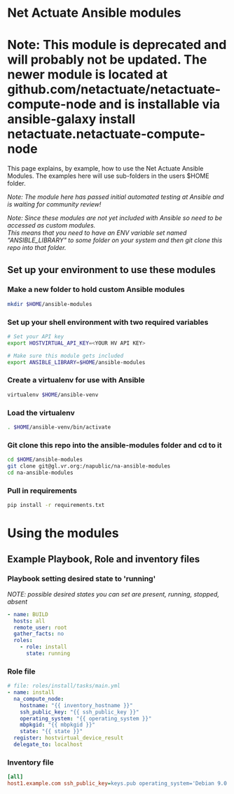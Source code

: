 # Net Actuate Ansible modules
# Note: This module is deprecated and will probably not be updated. The newer module is located at github.com/netactuate/netactuate-compute-node and is installable via ansible-galaxy install netactuate.netactuate-compute-node

This page explains, by example, how to use the Net Actuate Ansible Modules.
The examples here will use sub-folders in the users $HOME folder.

*Note: The module here has passed initial automated testing at Ansible and is waiting for community review!*

*Note: Since these modules are not yet included with Ansible so need to be accessed
as custom modules.  
This means that you need to have an ENV variable set named "ANSIBLE_LIBRARY"
to some folder on your system and then git clone this repo into that folder.*

## Set up your environment to use these modules

### Make a new folder to hold custom Ansible modules

```bash
mkdir $HOME/ansible-modules
```

### Set up your shell environment with two required variables

```bash
# Set your API key
export HOSTVIRTUAL_API_KEY=<YOUR HV API KEY>

# Make sure this module gets included
export ANSIBLE_LIBRARY=$HOME/ansible-modules
```

### Create a virtualenv for use with Ansible

```bash
virtualenv $HOME/ansible-venv
```

### Load the virtualenv

```bash
. $HOME/ansible-venv/bin/activate
```

### Git clone this repo into the ansible-modules folder and cd to it

```bash
cd $HOME/ansible-modules
git clone git@gl.vr.org:/napublic/na-ansible-modules
cd na-ansible-modules
```

### Pull in requirements

```bash
pip install -r requirements.txt
```

# Using the modules

## Example Playbook, Role and inventory files

### Playbook setting desired state to 'running'

*NOTE: possible desired states you can set are
present, running, stopped, absent*

```yaml
- name: BUILD
  hosts: all
  remote_user: root
  gather_facts: no
  roles:
    - role: install
      state: running
```

### Role file

```yaml
# file: roles/install/tasks/main.yml
- name: install
  na_compute_node:
    hostname: "{{ inventory_hostname }}"
    ssh_public_key: "{{ ssh_public_key }}"
    operating_system: "{{ operating_system }}"
    mbpkgid: "{{ mbpkgid }}"
    state: "{{ state }}"
  register: hostvirtual_device_result
  delegate_to: localhost
```

### Inventory file

```ini
[all]
host1.example.com ssh_public_key=keys.pub operating_system='Debian 9.0 x64 PV' mbpkgid=5551212 location='RDU3 - Raleigh, NC'
```
